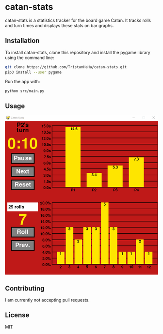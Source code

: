 # catan-stats
catan-stats is a statistics tracker for the board game Catan. It tracks rolls and turn times and displays these stats on bar graphs.

## Installation
To install catan-stats, clone this repository and install the pygame library using the command line:

```bash
git clone https://github.com/TristanHaHa/catan-stats.git
pip3 install --user pygame
```

Run the app with:

```bash
python src/main.py
```

## Usage
![gif of gameplay](https://github.com/TristanHaHa/catan-stats/blob/master/media/Catan-Gameplay.gif)

## Contributing
I am currently not accepting pull requests.

## License
[MIT](https://choosealicense.com/licenses/mit/)
